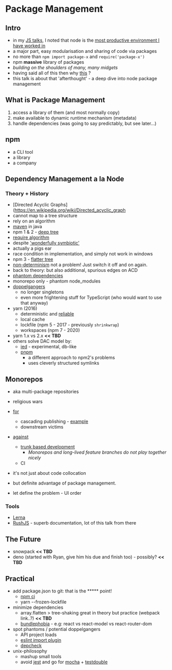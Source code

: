 # Package Management

## Intro
* in my [JS talks](https://github.com/numical/jsacademy), I noted that node is the [most productive environment I have worked in](./Why%20Node.odp)
* a major part, easy modularisation and sharing of code via packages
* no more than `npm import package-x` and `require('package-x')`
* npm **massive** library of packages
* *building on the shoulders of many, many midgets*
* having said all of this then why [this](https://youtu.be/M3BM9TB-8yA?t=913) ?
* this talk is about that 'afterthought' - a deep dive into node package management


## What is Package Management
1. access a library of them (and most normally copy)
2. make available to dynamic runtime mechanism (metadata)
3. handle dependencies (was going to say predictably, but see later...)

## npm
* a CLI tool
* a library
* a company

## Dependency Management a la Node
### Theory + History
* [Directed Acyclic Graphs](https://en.wikipedia.org/wiki/Directed_acyclic_graph
* cannot map to a tree structure
* rely on an algorithm  
* [maven](https://maven.apache.org/guides/introduction/introduction-to-dependency-mechanism.html) in java  
* npm 1 & 2 - [deep tree](http://npm.github.io/how-npm-works-docs/npm2/how-npm2-works.html)
* [require algorithm](https://nodejs.org/api/modules.html#modules_all_together)
* despite ['wonderfully symbiotic'](http://npm.github.io/how-npm-works-docs/theory-and-design/the-node-module-loader.html)
* actually a pigs ear
* race condition in implementation, and simply not work in windows
* npm 3 - [flatter tree](http://npm.github.io/how-npm-works-docs/npm3/how-npm3-works.html)
* [non-determinism](http://npm.github.io/how-npm-works-docs/npm3/non-determinism.html) not a problem! Just switch it off and on again.
* back to theory: but also additional, spurious edges on ACD
* [phantom dependencies](https://rushjs.io/pages/advanced/phantom_deps/)
* monorepo only - phantom node_modules
* [doppelgangers](https://rushjs.io/pages/advanced/npm_doppelgangers/)
    * no longer singletons
    * even more frightening stuff for TypeScript  (who would want to use that anyway)
* yarn (2016)
    * deterministic and [reliable](https://engineering.fb.com/2016/10/11/web/yarn-a-new-package-manager-for-javascript/)
    * local cache
    * lockfile  (npm 5 - 2017 - previously `shrinkwrap`)
    * workspaces  (npm 7 - 2020)
* yarn 1.x vs 2.x   **<< TBD**
* others solve DAC model by:
    * [ied](https://github.com/alexanderGugel/ied) - experimental, db-like
    * [pnpm](https://pnpm.js.org/)
        * a different approach to npm2's problems
        * uses cleverly structured symlinks

## Monorepos
* aka multi-package repositories
* religious wars
* [for](https://rushjs.io/pages/intro/why_mono/)
    * cascading publishing - [example](https://confluence.devops.lloydsbanking.com/pages/viewpage.action?spaceKey=CPJ&title=How+to+update+FPR-UI+Projects)
    * downstream victims
* [against](https://blog.nrwl.io/misconceptions-about-monorepos-monorepo-monolith-df1250d4b03c)
    * [trunk based development](https://trunkbaseddevelopment.com/)
        * _Monorepos and long-lived feature branches do not play together nicely_
    * CI

* it's not just about code collocation
* but definite advantage of package management.
* let define the problem - UI order


### Tools
* [Lerna](https://lerna.js.org/)
* [RushJS](https://rushjs.io/) - superb documentation, lot of this talk from there


## The Future
* snowpack  **<< TBD**
* deno (started with Ryan, give him his due and finish too) - possibly?  **<< TBD**


## Practical
* add package.json to git: that is the ***** point!
    * [npm ci](https://docs.npmjs.com/cli/v6/commands/npm-ci)
    * yarn --frozen-lockfile
* minimize dependencies
    * array.flatten > tree-shaking great in theory but practice (webpack link..?)  **<< TBD**
    * [bundlephobia](https://bundlephobia.com/) - e.g: react vs react-model vs react-router-dom
* spot phantoms / potential doppelgangers
    * API project loads
    * [eslint import plugin](https://www.npmjs.com/package/eslint-plugin-import)
    * [depcheck](https://github.com/depcheck/depcheck)
* unix-philosophy
    * mashup small tools
    * avoid [jest](https://bundlephobia.com/result?p=jest@26.6.3) and go for [mocha](https://bundlephobia.com/result?p=mocha@8.3.2) + [testdouble](https://bundlephobia.com/result?p=testdouble@3.16.1)


